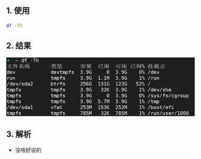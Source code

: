 ## 1. 使用
```sh
df -Th
```
## 2. 结果

![](https://raw.githubusercontent.com/TDoct/images/master/img/20191231215828.png)
## 3. 解析
- 没啥好说的
